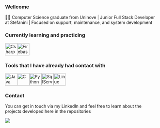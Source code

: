 ### Wellcome

👨‍💻 Computer Science graduate from Uninove | Junior Full Stack Developer at Stefanini | Focused on support, maintenance, and system development

### Currently learning and practicing
<img src="https://cdn.jsdelivr.net/gh/devicons/devicon/icons/csharp/csharp-original.svg" widht="40" height="40" title="Csharp"/><img title="Firebase" src="https://cdn.jsdelivr.net/gh/devicons/devicon/icons/firebase/firebase-plain.svg" widht="40" height="40"/>

### Tools that I have already had contact with

<img src="https://cdn.jsdelivr.net/gh/devicons/devicon/icons/java/java-original.svg" widht="40" height="40" title="Java"/><img src="https://cdn.jsdelivr.net/gh/devicons/devicon/icons/c/c-original.svg" widht="40" height="40" title="C"/><img src="https://cdn.jsdelivr.net/gh/devicons/devicon/icons/python/python-original.svg" widht="40" height="40" title="Python"/><img src="https://cdn.jsdelivr.net/gh/devicons/devicon/icons/microsoftsqlserver/microsoftsqlserver-plain.svg" widht="40" height="40" title="SqlServer"/><img src="https://cdn.jsdelivr.net/gh/devicons/devicon/icons/linux/linux-original.svg"  widht="40" height="40" title="Linux" />
          
          
### Contact
You can get in touch via my LinkedIn and feel free to learn about the projects developed here in the repositories 
<div>
  <a href="https://www.linkedin.com/in/renan-carlos-5421a61b9/" target="_blank"><img src="https://img.shields.io/badge/-LinkedIn-%230077B5?style=for-the-badge&logo=linkedin&logoColor=white" target="_blank"></a>   
</div>
  

          
          
          
